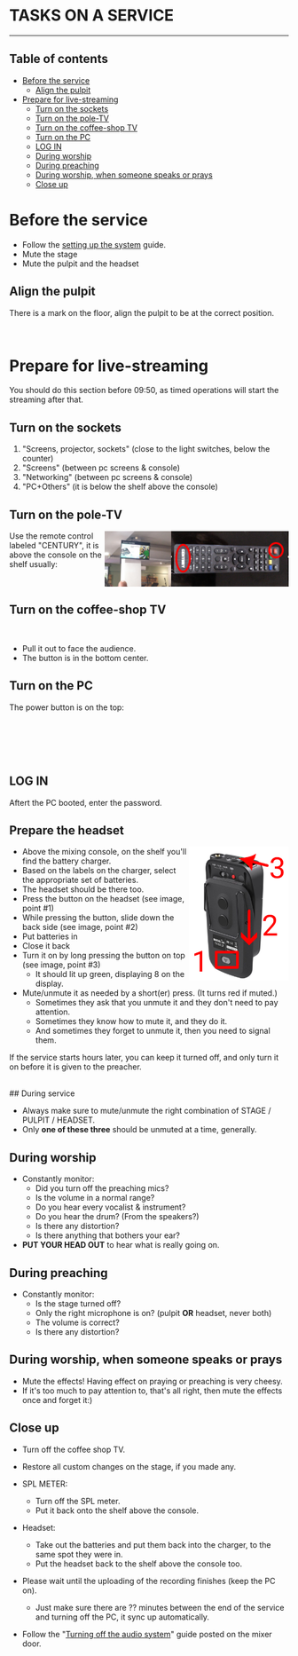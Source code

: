 <h1>TASKS ON A SERVICE</h1>

----

<h2>Table of contents</h2>


<!-- TOC -->
* [Before the service](#before-the-service)
  * [Align the pulpit](#align-the-pulpit)
* [Prepare for live-streaming](#prepare-for-live-streaming)
  * [Turn on the sockets](#turn-on-the-sockets)
  * [Turn on the pole-TV](#turn-on-the-pole-tv)
  * [Turn on the coffee-shop TV](#turn-on-the-coffee-shop-tv)
  * [Turn on the PC](#turn-on-the-pc)
  * [LOG IN](#log-in)
  * [During worship](#during-worship)
  * [During preaching](#during-preaching)
  * [During worship, when someone speaks or prays](#during-worship-when-someone-speaks-or-prays)
  * [Close up](#close-up)
<!-- TOC -->
<div style="page-break-after: always;"></div>

# Before the service

* Follow the [setting up the system](settingup.md) guide.
* Mute the stage
* Mute the pulpit and the headset

## Align the pulpit

There is a mark on the floor, align the pulpit to be at the correct position.

<img alt="" src="assets/reset/pulpit.jpg" height="300">

<div style="page-break-after: always;"></div>

# Prepare for live-streaming
You should do this section before 09:50, as timed operations will start the streaming after that.

## Turn on the sockets

1. "Screens, projector, sockets" (close to the light switches, below the counter)
2. "Screens" (between pc screens & console)
3. "Networking"  (between pc screens & console)
4. "PC+Others" (it is below the shelf above the console)

## Turn on the pole-TV

<img alt="" src="assets/video/century_remote.jpg"  align="right" style="float:right" height="100">
<img alt="" src="assets/video/poletv.jpg" align="right" style="float:right" height="100">

Use the remote control labeled "CENTURY", it is above the console on the shelf usually:

<br clear="both" style="clear:both"/>


## Turn on the coffee-shop TV

<img alt="" src="assets/video/lg.jpg" height="150">

* Pull it out to face the audience.
* The button is in the bottom center.


## Turn on the PC
<img alt="" src="assets/video/pc_button.jpg" align="right" style="float:right" height="100">

The power button is on the top:


<br clear="both" style="clear:both"/>

## LOG IN

Aftert the PC booted, enter the password.

## Prepare the headset

<img alt="" src="assets/reset/rhodelink.jpg.png"  align="right" style="float:right" width="180">

* Above the mixing console, on the shelf you'll find the battery charger.
* Based on the labels on the charger, select the appropriate set of batteries.
* The headset should be there too.
* Press the button on the headset (see image, point #1)
* While pressing the button, slide down the back side (see image, point #2)
* Put batteries in
* Close it back
* Turn it on by long pressing the button on top (see image, point #3)
    * It should lit up green, displaying 8 on the display.
* Mute/unmute it as needed by a short(er) press. (It turns red if muted.)
    * Sometimes they ask that you unmute it and they don't need to pay attention.
    * Sometimes they know how to mute it, and they do it.
    * And sometimes they forget to unmute it, then you need to signal them.

If the service starts hours later, you can keep it turned off, and only turn it on before it is given to the preacher.

<br clear="both" style="clear:both"/>

<div style="page-break-after: always;"></div>
## During service

* Always make sure to mute/unmute the right combination of STAGE / PULPIT / HEADSET. 
* Only **one of these three** should be unmuted at a time, generally.

## During worship

* Constantly monitor:
    * Did you turn off the preaching mics?
    * Is the volume in a normal range?
    * Do you hear every vocalist & instrument?
    * Do you hear the drum? (From the speakers?)
    * Is there any distortion?
    * Is there anything that bothers your ear?
* **PUT YOUR HEAD OUT** to hear what is really going on.

## During preaching

* Constantly monitor:
    * Is the stage turned off?
    * Only the right microphone is on? (pulpit **OR** headset, never both)
    * The volume is correct?
    * Is there any distortion?

## During worship, when someone speaks or prays

* Mute the effects! Having effect on praying or preaching is very cheesy.
* If it's too much to pay attention to, that's all right, then mute the effects once and forget it:)

<div style="page-break-after: always;"></div>

## Close up
* Turn off the coffee shop TV.

* Restore all custom changes on the stage, if you made any.

* SPL METER:
    * Turn off the SPL meter.
    * Put it back onto the shelf above the console.

* Headset:
    * Take out the batteries and put them back into the charger, to the same spot they were in.
    * Put the headset back to the shelf above the console too.

* Please wait until the uploading of the recording finishes (keep the PC on).
  * Just make sure there are ?? minutes between the end of the service and turning off the PC, it sync up automatically.


* Follow the "[Turning off the audio system](../labels/turningoff.pdf)" guide posted on the mixer door.
